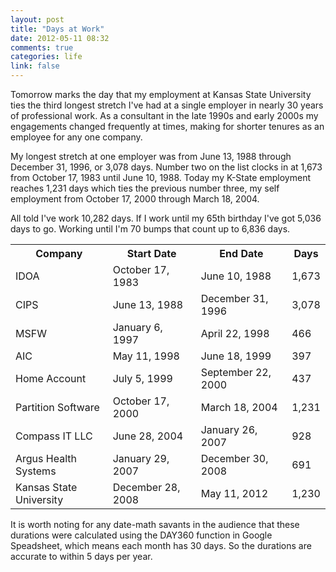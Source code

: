```yaml
---
layout: post
title: "Days at Work"
date: 2012-05-11 08:32
comments: true
categories: life
link: false
---
```

Tomorrow marks the day that my employment at Kansas State University ties the third longest stretch I've had at a single employer in nearly 30 years of professional work. As a consultant in the late 1990s and early 2000s my engagements changed frequently at times, making for shorter tenures as an employee for any one company.

My longest stretch at one employer was from June 13, 1988 through December 31, 1996, or 3,078 days. Number two on the list clocks in at 1,673 from October 17, 1983 until June 10, 1988. Today my K-State employment reaches 1,231 days which ties the previous number three, my self employment from October 17, 2000 through March 18, 2004. 

All told I've work 10,282 days. If I work until my 65th birthday I've got 5,036 days to go. Working until I'm 70 bumps that count up to 6,836 days.

<table>
	<tr>
		<th>Company</th><th>Start Date</th><th>End Date</th><th>Days</th>
	</tr>
	<tr>
		<td>IDOA</td><td>October 17, 1983</td><td>June 10, 1988</td><td>1,673</td>
	</tr>
	<tr>
		<td>CIPS</td><td>June 13, 1988</td><td>December 31, 1996</td><td>3,078</td>
	</tr>
	<tr>
		<td>MSFW</td><td>January 6, 1997</td><td>April 22, 1998</td><td>466</td>
	</tr>
	<tr>		
		<td>AIC</td><td>May 11, 1998</td><td>June 18, 1999</td><td>397</td>
	</tr>
	<tr>
		<td>Home Account</td><td>July 5, 1999</td><td>September 22, 2000</td><td>437</td>
	</tr>
	<tr>
		<td>Partition Software</td><td>October 17, 2000</td><td>March 18, 2004</td><td>1,231</td>
	</tr>
	<tr>
		<td>Compass IT LLC</td><td>June 28, 2004</td><td>January 26, 2007</td><td>928</td>
	</tr>
	<tr>
		<td>Argus Health Systems</td><td>January 29, 2007</td><td>December 30, 2008</td><td>691</td>
	</tr>
	<tr>
		<td>Kansas State University</td><td>December 28, 2008</td><td>May 11, 2012</td><td>1,230</td>	
	</tr>
</table>

It is worth noting for any date-math savants in the audience that these durations were calculated using the DAY360 function in Google Speadsheet, which means each month has 30 days. So the durations are accurate to within 5 days per year.
